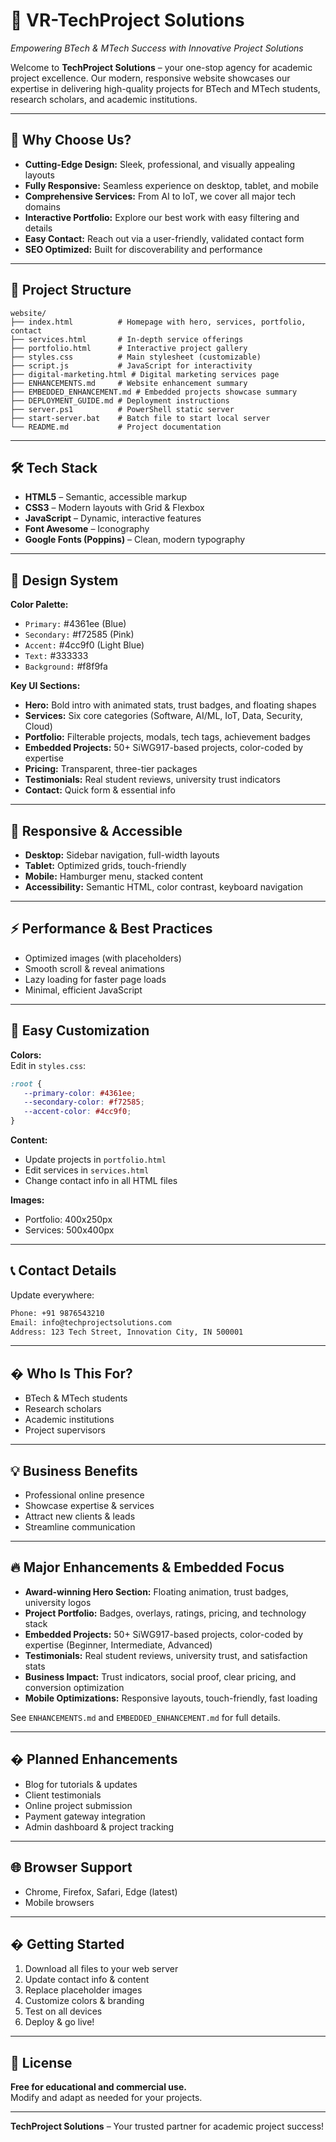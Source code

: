 
# 🚀 VR-TechProject Solutions
*Empowering BTech & MTech Success with Innovative Project Solutions*

Welcome to **TechProject Solutions** – your one-stop agency for academic project excellence. Our modern, responsive website showcases our expertise in delivering high-quality projects for BTech and MTech students, research scholars, and academic institutions.

---

## 🌟 Why Choose Us?

- **Cutting-Edge Design:** Sleek, professional, and visually appealing layouts
- **Fully Responsive:** Seamless experience on desktop, tablet, and mobile
- **Comprehensive Services:** From AI to IoT, we cover all major tech domains
- **Interactive Portfolio:** Explore our best work with easy filtering and details
- **Easy Contact:** Reach out via a user-friendly, validated contact form
- **SEO Optimized:** Built for discoverability and performance

---

## 📁 Project Structure

```
website/
├── index.html          # Homepage with hero, services, portfolio, contact
├── services.html       # In-depth service offerings
├── portfolio.html      # Interactive project gallery
├── styles.css          # Main stylesheet (customizable)
├── script.js           # JavaScript for interactivity
├── digital-marketing.html # Digital marketing services page
├── ENHANCEMENTS.md     # Website enhancement summary
├── EMBEDDED_ENHANCEMENT.md # Embedded projects showcase summary
├── DEPLOYMENT_GUIDE.md # Deployment instructions
├── server.ps1          # PowerShell static server
├── start-server.bat    # Batch file to start local server
└── README.md           # Project documentation
```

---

## 🛠️ Tech Stack

- **HTML5** – Semantic, accessible markup
- **CSS3** – Modern layouts with Grid & Flexbox
- **JavaScript** – Dynamic, interactive features
- **Font Awesome** – Iconography
- **Google Fonts (Poppins)** – Clean, modern typography

---

## 🎨 Design System

**Color Palette:**
- `Primary:` #4361ee (Blue)
- `Secondary:` #f72585 (Pink)
- `Accent:` #4cc9f0 (Light Blue)
- `Text:` #333333
- `Background:` #f8f9fa

**Key UI Sections:**
- **Hero:** Bold intro with animated stats, trust badges, and floating shapes
- **Services:** Six core categories (Software, AI/ML, IoT, Data, Security, Cloud)
- **Portfolio:** Filterable projects, modals, tech tags, achievement badges
- **Embedded Projects:** 50+ SiWG917-based projects, color-coded by expertise
- **Pricing:** Transparent, three-tier packages
- **Testimonials:** Real student reviews, university trust indicators
- **Contact:** Quick form & essential info

---

## 📱 Responsive & Accessible

- **Desktop:** Sidebar navigation, full-width layouts
- **Tablet:** Optimized grids, touch-friendly
- **Mobile:** Hamburger menu, stacked content
- **Accessibility:** Semantic HTML, color contrast, keyboard navigation

---

## ⚡ Performance & Best Practices

- Optimized images (with placeholders)
- Smooth scroll & reveal animations
- Lazy loading for faster page loads
- Minimal, efficient JavaScript

---

## 🔧 Easy Customization

**Colors:**  
Edit in `styles.css`:
```css
:root {
   --primary-color: #4361ee;
   --secondary-color: #f72585;
   --accent-color: #4cc9f0;
}
```

**Content:**  
- Update projects in `portfolio.html`
- Edit services in `services.html`
- Change contact info in all HTML files

**Images:**  
- Portfolio: 400x250px
- Services: 500x400px

---

## 📞 Contact Details

Update everywhere:
```html
Phone: +91 9876543210
Email: info@techprojectsolutions.com
Address: 123 Tech Street, Innovation City, IN 500001
```

---

## � Who Is This For?

- BTech & MTech students
- Research scholars
- Academic institutions
- Project supervisors

---

## 💡 Business Benefits

- Professional online presence
- Showcase expertise & services
- Attract new clients & leads
- Streamline communication

---

## 🔥 Major Enhancements & Embedded Focus

- **Award-winning Hero Section:** Floating animation, trust badges, university logos
- **Project Portfolio:** Badges, overlays, ratings, pricing, and technology stack
- **Embedded Projects:** 50+ SiWG917-based projects, color-coded by expertise (Beginner, Intermediate, Advanced)
- **Testimonials:** Real student reviews, university trust, and satisfaction stats
- **Business Impact:** Trust indicators, social proof, clear pricing, and conversion optimization
- **Mobile Optimizations:** Responsive layouts, touch-friendly, fast loading

See `ENHANCEMENTS.md` and `EMBEDDED_ENHANCEMENT.md` for full details.

---

## � Planned Enhancements

- Blog for tutorials & updates
- Client testimonials
- Online project submission
- Payment gateway integration
- Admin dashboard & project tracking

---

## 🌐 Browser Support

- Chrome, Firefox, Safari, Edge (latest)
- Mobile browsers

---

## � Getting Started

1. Download all files to your web server
2. Update contact info & content
3. Replace placeholder images
4. Customize colors & branding
5. Test on all devices
6. Deploy & go live!

---

## 📝 License

**Free for educational and commercial use.**  
Modify and adapt as needed for your projects.

---

**TechProject Solutions** – Your trusted partner for academic project success!